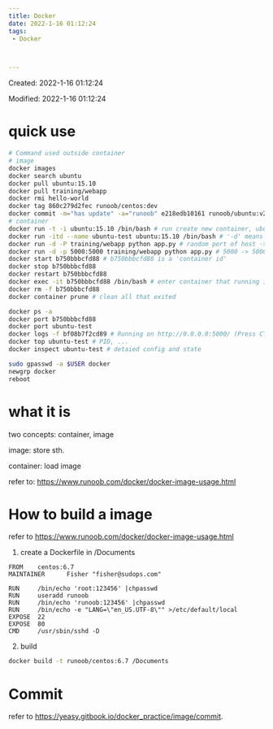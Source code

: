 ```yaml
---
title: Docker
date: 2022-1-16 01:12:24
tags:
 - Docker



---
```


Created: 2022-1-16 01:12:24

Modified: 2022-1-16 01:12:24

<!--more-->

# quick use

```bash
# Command used outside container
# image
docker images
docker search ubuntu
docker pull ubuntu:15.10
docker pull training/webapp
docker rmi hello-world
docker tag 860c279d2fec runoob/centos:dev
docker commit -m="has update" -a="runoob" e218edb10161 runoob/ubuntu:v2 # ?
# container
docker run -t -i ubuntu:15.10 /bin/bash # run create new container, ubuntu is a 'image name'
docker run -itd --name ubuntu-test ubuntu:15.10 /bin/bash # '-d' means running in background
docker run -d -P training/webapp python app.py # random port of host -> port of container
docker run -d -p 5000:5000 training/webapp python app.py # 5000 -> 5000
docker start b750bbbcfd88 # b750bbbcfd88 is a 'container id'
docker stop b750bbbcfd88
docker restart b750bbbcfd88
docker exec -it b750bbbcfd88 /bin/bash # enter container that running in background
docker rm -f b750bbbcfd88
docker container prune # clean all that exited

docker ps -a
docker port b750bbbcfd88
docker port ubuntu-test
docker logs -f bf08b7f2cd89 # Running on http://0.0.0.0:5000/ (Press CTRL+C to quit)
docker top ubuntu-test # PID, ...
docker inspect ubuntu-test # detaied config and state

sudo gpasswd -a $USER docker
newgrp docker
reboot
```

# what it is

two concepts: container, image

image: store sth. 

container: load image

refer to: https://www.runoob.com/docker/docker-image-usage.html

# How to build a image

refer to https://www.runoob.com/docker/docker-image-usage.html

1. create a Dockerfile in /Documents

```
FROM    centos:6.7
MAINTAINER      Fisher "fisher@sudops.com"

RUN     /bin/echo 'root:123456' |chpasswd
RUN     useradd runoob
RUN     /bin/echo 'runoob:123456' |chpasswd
RUN     /bin/echo -e "LANG=\"en_US.UTF-8\"" >/etc/default/local
EXPOSE  22
EXPOSE  80
CMD     /usr/sbin/sshd -D
```

2. build 

```bash
docker build -t runoob/centos:6.7 /Documents
```

# Commit

refer to https://yeasy.gitbook.io/docker_practice/image/commit.

